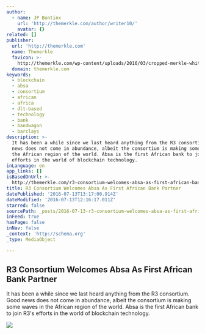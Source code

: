 ```yaml
---
author:
  - name: JP Buntinx
    url: 'http://themerkle.com/author/writer10/'
    avatar: {}
related: []
publisher:
  url: 'http://themerkle.com'
  name: Themerkle
  favicon: >-
    http://themerkle.com/wp-content/uploads/2016/03/cropped-merkle-white-1-192x192.png
  domain: themerkle.com
keywords:
  - blockchain
  - absa
  - consortium
  - african
  - africa
  - dlt-based
  - technology
  - bank
  - bandwagon
  - barclays
description: >-
  It has been a while since we last heard anything from the R3 consortium. Good
  news does not come in abundance, albeit the consortium is making some waves in
  the African region of the world. Absa is the first African bank to join R3's
  efforts in the world of blockchain technology.
inLanguage: en
app_links: []
isBasedOnUrl: >-
  http://themerkle.com/r3-consortium-welcomes-absa-as-first-african-bank-partner/
title: R3 Consortium Welcomes Absa As First African Bank Partner
datePublished: '2016-07-13T13:17:00.914Z'
dateModified: '2016-07-13T12:16:17.011Z'
starred: false
sourcePath: _posts/2016-07-13-r3-consortium-welcomes-absa-as-first-african-bank-partner.md
inFeed: true
hasPage: false
inNav: false
_context: 'http://schema.org'
_type: MediaObject

---
```

<article style=""><h1>R3 Consortium Welcomes Absa As First African Bank Partner</h1><p>It has been a while since we last heard anything from the R3 consortium. Good news does not come in abundance, albeit the consortium is making some waves in the African region of the world. Absa is the first African bank to join R3's efforts in the world of blockchain technology.</p><img src="http://themerkle.com/wp-content/uploads/2016/07/Absa-R3-Consortium-DLT.png" /></article>